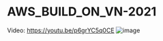 # AWS_BUILD_ON_VN-2021
Video: https://youtu.be/p6grYC5q0CE
![image](https://user-images.githubusercontent.com/45755087/142171839-7b4fee99-5e70-4257-81ca-c5a1247146e8.png)
